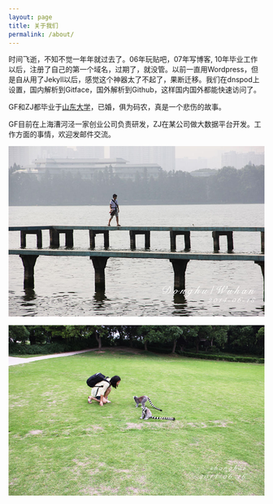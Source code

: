 ```yaml
---
layout: page
title: 关于我们
permalink: /about/
---
```


时间飞逝，不知不觉一年年就过去了。06年玩贴吧，07年写博客, 10年毕业工作以后，注册了自己的第一个域名，过期了，就没管。以前一直用Wordpress，但是自从用了Jekyll以后，感觉这个神器太了不起了，果断迁移。我们在dnspod上设置，国内解析到Gitface，国外解析到Github，这样国内国外都能快速访问了。

GF和ZJ都毕业于[山东大学](http://www.sdu.edu.cn/)，已婚，俱为码农，真是一个悲伤的故事。

GF目前在上海漕河泾一家创业公司负责研发，ZJ在某公司做大数据平台开发。工作方面的事情，欢迎发邮件交流。

<p><img src="/images/body-gf.jpg" alt="GF的照片" /></p>
<p><img src="/images/body-zj.jpg" alt="ZJ的照片" /></p>
